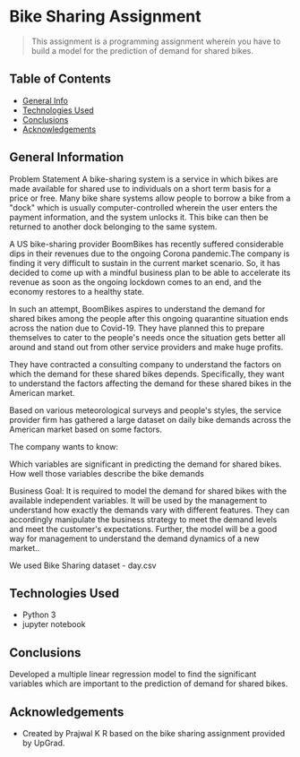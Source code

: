 # Bike Sharing Assignment
> This assignment is a programming assignment wherein you have to build a model for the prediction of demand for shared bikes.

## Table of Contents
* [General Info](#general-information)
* [Technologies Used](#technologies-used)
* [Conclusions](#conclusions)
* [Acknowledgements](#acknowledgements)

## General Information


Problem Statement
A bike-sharing system is a service in which bikes are made available for shared use to individuals on a short term 
basis for a price or free. Many bike share systems allow people to borrow a bike from a "dock" which is usually 
computer-controlled wherein the user enters the payment information, and the system unlocks it. This bike can then 
be returned to another dock belonging to the same system.


A US bike-sharing provider BoomBikes has recently suffered considerable dips in their revenues due to the ongoing 
Corona pandemic.The company is finding it very difficult to sustain in the current market scenario. So, it has 
decided to come up with a mindful business plan to be able to accelerate its revenue as soon as the ongoing lockdown 
comes to an end, and the economy restores to a healthy state. 


In such an attempt, BoomBikes aspires to understand the demand for shared bikes among the people after this 
ongoing quarantine situation ends across the nation due to Covid-19. They have planned this to prepare themselves 
to cater to the people's needs once the situation gets better all around and stand out from other service providers 
and make huge profits.


They have contracted a consulting company to understand the factors on which the demand for these shared bikes depends. 
Specifically, they want to understand the factors affecting the demand for these shared bikes in the American market. 

Based on various meteorological surveys and people's styles, the service provider firm has gathered a large dataset on 
daily bike demands across the American market based on some factors.

The company wants to know:

Which variables are significant in predicting the demand for shared bikes.
How well those variables describe the bike demands



Business Goal:
It is required to model the demand for shared bikes with the available independent variables. It will be used by the management to understand how exactly the demands vary with different features. They can accordingly manipulate the business strategy to meet the demand levels and meet the customer's expectations. Further, the model will be a good way for management to understand the demand dynamics of a new market.. 

We used Bike Sharing dataset - day.csv

## Technologies Used
- Python 3
- jupyter notebook


## Conclusions
Developed a multiple linear regression model to find the significant variables which are important to the prediction of demand for shared bikes.


## Acknowledgements
- Created by Prajwal K R based on the bike sharing assignment provided by UpGrad. 

